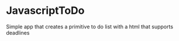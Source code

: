 # JavascriptToDo
 
Simple app that creates a primitive to do list with a html that supports deadlines